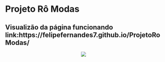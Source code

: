 
<h1>Projeto Rô Modas</h1>
<h2>Visualizão da página funcionando </br>
link:https://felipefernandes7.github.io/ProjetoRoModas/ </h2>

<div align = "center">
  <img src = "https://user-images.githubusercontent.com/71227873/143922264-84b8094b-5d38-4aa5-ace3-2663ca22ebbe.png width = "200px"/>
<div/>
